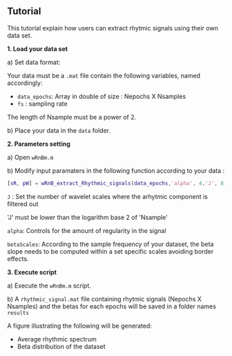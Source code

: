 ## Tutorial

This tutorial explain how users can extract rhytmic signals using their own data set. 

**1. Load your data set**

a) Set data format:

  Your data must be a `.mat` file contain the following variables, named accordingly:
  - `data_epochs`: Array in double of size : Nepochs X Nsamples
  - `fs` : sampling rate 

   The length of Nsample must be a power of 2.
   
b) Place your data in the `data` folder.

**2. Parameters setting**

a) Open `wRnBm.m`

b) Modify input paramaters in the following function according to your data :

```matlab
[sR, pW] = wRnB_extract_Rhythmic_signals(data_epochs,'alpha', 4,'J', 8, 'betaScales', [1,9]);
```
`J` :  Set the number of wavelet scales where the arhytmic component is filtered out

'J' must be lower than the logarithm base 2 of 'Nsample'

`alpha`: Controls for the amount of regularity in the signal 

`betaScales`: According to the sample frequency of your dataset, the beta slope needs to be computed within a set specific scales avoiding border effects. 

**3. Execute script**

a) Execute the `wRnBm.m` script.

b) A `rhythmic_signal.mat` file containing rhytmic signals (Nepochs X Nsamples) and the betas for each epochs will be saved in a folder names `results`

  A figure illustrating the following will be generated:
  - Average rhythmic spectrum
  - Beta distribution of the dataset
